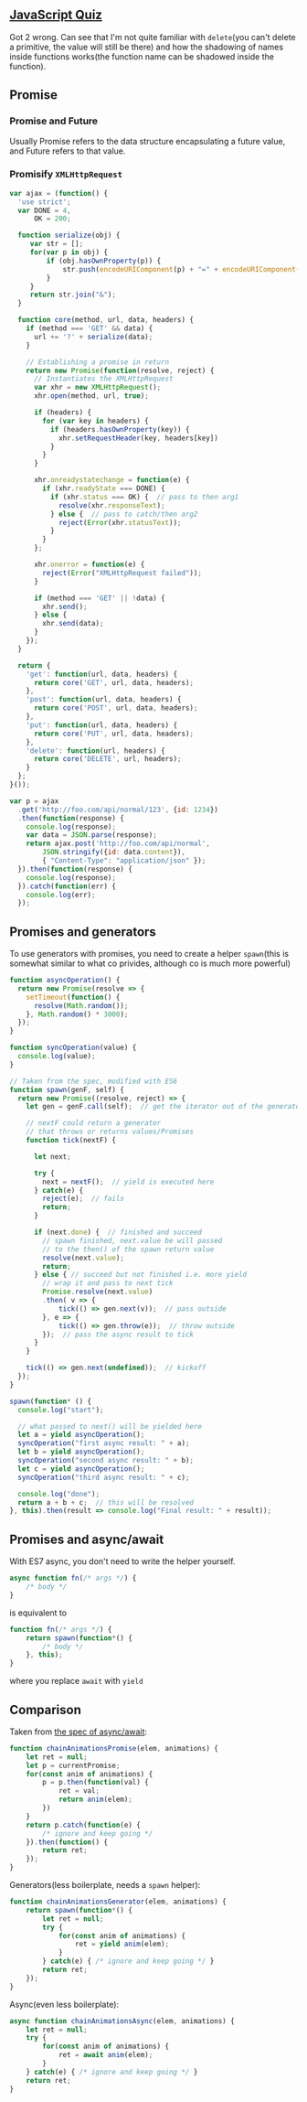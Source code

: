 ## [JavaScript Quiz](http://perfectionkills.com/javascript-quiz/)

Got 2 wrong. Can see that I'm not quite familiar with `delete`(you can't delete a primitive, the value will still be there) and how the shadowing of names inside functions works(the function name can be shadowed inside the function).

## Promise

### Promise and Future

Usually Promise refers to the data structure encapsulating a future value, and Future refers to that value.

### Promisify `XMLHttpRequest`

```javascript
var ajax = (function() {
  'use strict';
  var DONE = 4,
      OK = 200;

  function serialize(obj) {
     var str = [];
     for(var p in obj) {
         if (obj.hasOwnProperty(p)) {
             str.push(encodeURIComponent(p) + "=" + encodeURIComponent(obj[p]));
         }
     }
     return str.join("&");
  }

  function core(method, url, data, headers) {
    if (method === 'GET' && data) {
      url += '?' + serialize(data);
    }

    // Establishing a promise in return
    return new Promise(function(resolve, reject) {
      // Instantiates the XMLHttpRequest
      var xhr = new XMLHttpRequest();
      xhr.open(method, url, true);

      if (headers) {
        for (var key in headers) {
          if (headers.hasOwnProperty(key)) {
            xhr.setRequestHeader(key, headers[key])
          }
        }
      }

      xhr.onreadystatechange = function(e) {
        if (xhr.readyState === DONE) {
          if (xhr.status === OK) {  // pass to then arg1
            resolve(xhr.responseText);
          } else {  // pass to catch/then arg2
            reject(Error(xhr.statusText));
          }
        }
      };

      xhr.onerror = function(e) {
        reject(Error("XMLHttpRequest failed"));
      }

      if (method === 'GET' || !data) {
        xhr.send();
      } else {
        xhr.send(data);
      }
    });
  }

  return {
    'get': function(url, data, headers) {
      return core('GET', url, data, headers);
    },
    'post': function(url, data, headers) {
      return core('POST', url, data, headers);
    },
    'put': function(url, data, headers) {
      return core('PUT', url, data, headers);
    },
    'delete': function(url, headers) {
      return core('DELETE', url, headers);
    }
  };
}());

var p = ajax
  .get('http://foo.com/api/normal/123', {id: 1234})
  .then(function(response) {
    console.log(response);
    var data = JSON.parse(response);
    return ajax.post('http://foo.com/api/normal',
        JSON.stringify({id: data.content}),
        { "Content-Type": "application/json" });
  }).then(function(response) {
    console.log(response);
  }).catch(function(err) {
    console.log(err);
  });
```


## Promises and generators

To use generators with promises, you need to create a helper `spawn`(this is somewhat similar to what co privides, although co is much more powerful)

```javascript
function asyncOperation() {
  return new Promise(resolve => {
    setTimeout(function() {
      resolve(Math.random());
    }, Math.random() * 3000);
  });
}

function syncOperation(value) {
  console.log(value);
}

// Taken from the spec, modified with ES6
function spawn(genF, self) {
  return new Promise((resolve, reject) => { 
    let gen = genF.call(self);  // get the iterator out of the generator

    // nextF could return a generator
    // that throws or returns values/Promises
    function tick(nextF) {

      let next;

      try {
        next = nextF();  // yield is executed here
      } catch(e) {
        reject(e);  // fails
        return;
      }

      if (next.done) {  // finished and succeed
        // spawn finished, next.value be will passed
        // to the then() of the spawn return value
        resolve(next.value);
        return;
      } else { // succeed but not finished i.e. more yield
        // wrap it and pass to next tick
        Promise.resolve(next.value)
        .then( v => {
            tick(() => gen.next(v));  // pass outside
        }, e => {
            tick(() => gen.throw(e));  // throw outside
        });  // pass the async result to tick
      }
    }

    tick(() => gen.next(undefined));  // kickoff
  });
}

spawn(function* () {
  console.log("start");

  // what passed to next() will be yielded here
  let a = yield asyncOperation();
  syncOperation("first async result: " + a);
  let b = yield asyncOperation();
  syncOperation("second async result: " + b);
  let c = yield asyncOperation();
  syncOperation("third async result: " + c);

  console.log("done");
  return a + b + c;  // this will be resolved
}, this).then(result => console.log("Final result: " + result));
```

## Promises and async/await

With ES7 async, you don't need to write the helper yourself.

```javascript
async function fn(/* args */) {
    /* body */
}
```

is equivalent to

```javascript
function fn(/* args */) {
    return spawn(function*() {
        /* body */
    }, this);
}
```

where you replace `await` with `yield`

## Comparison

Taken from [the spec of async/await](https://tc39.github.io/ecmascript-asyncawait/):

```javascript
function chainAnimationsPromise(elem, animations) {
    let ret = null;
    let p = currentPromise;
    for(const anim of animations) {
        p = p.then(function(val) {
            ret = val;
            return anim(elem);
        })
    }
    return p.catch(function(e) {
        /* ignore and keep going */
    }).then(function() {
        return ret;
    });
}
```

Generators(less boilerplate, needs a `spawn` helper):

```javascript
function chainAnimationsGenerator(elem, animations) {
    return spawn(function*() {
        let ret = null;
        try {
            for(const anim of animations) {
                ret = yield anim(elem);
            }
        } catch(e) { /* ignore and keep going */ }
        return ret;
    });
}
```

Async(even less boilerplate):

```javascript
async function chainAnimationsAsync(elem, animations) {
    let ret = null;
    try {
        for(const anim of animations) {
            ret = await anim(elem);
        }
    } catch(e) { /* ignore and keep going */ }
    return ret;
}
```

